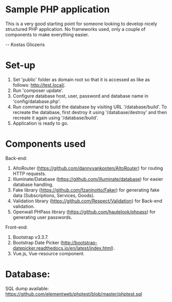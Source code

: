 # Sample PHP application

This is a very good starting point for someone looking to develop nicely structured PHP application. No frameworks used, only a couple of components to make everything easier.

-- Kostas Gliozeris

# Set-up

1. Set 'public' folder as domain root so that it is accessed as like as follows: http://test.local/.
2. Run 'composer update'.
3. Configure database host, user, password and database name in 'config/database.php'.
4. Run command to build the database by visiting URL '/database/build'. To recreate the database, first destroy it using '/database/destroy' and then recreate it again using '/database/build'.
5. Application is ready to go.

# Components used

Back-end:

1. AltoRouter (https://github.com/dannyvankooten/AltoRouter) for routing HTTP requests.
2. Illuminate/Database (https://github.com/illuminate/database) for easier database handling.
3. Fake library (https://github.com/fzaninotto/Faker) for generating fake data (Subscriptions, Services, Goods).
4. Validation library (https://github.com/Respect/Validation) for Back-end validation.
5. Openwall PHPass library (https://github.com/hautelook/phpass) for generating user passwords.

Front-end:

1. Bootstrap v3.3.7.
2. Bootstrap Date Picker (http://bootstrap-datepicker.readthedocs.io/en/latest/index.html).
3. Vue.js, Vue-resource component.

# Database:

SQL dump available: https://github.com/elementweb/phptest/blob/master/phptest.sql